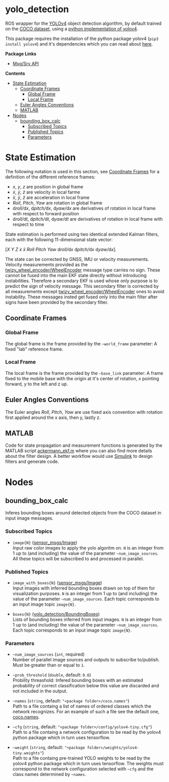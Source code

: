 # yolo_detection <!-- omit in toc -->

ROS wrapper for the [YOLOv4](https://arxiv.org/abs/2004.10934) object detection algorithm, by default trained on the [COCO dataset](https://cocodataset.org/), using a [python implementation of yolov4](https://pypi.org/project/yolov4/).

This package requires the installation of the python package yolov4 (`pip3 install yolov4`) and it's dependencies which you can read about [here](https://wiki.loliot.net/docs/lang/python/libraries/yolov4/python-yolov4-about/#dependencies).

**Package Links**

* [Msg/Srv API](https://ossianeriksson.github.io/autonomous-twizy/yolo_detection/html/index-msg.html)

**Contents**

- [State Estimation](#state-estimation)
  - [Coordinate Frames](#coordinate-frames)
    - [Global Frame](#global-frame)
    - [Local Frame](#local-frame)
  - [Euler Angles Conventions](#euler-angles-conventions)
  - [MATLAB](#matlab)
- [Nodes](#nodes)
  - [bounding_box_calc](#bounding_box_calc)
    - [Subscribed Topics](#subscribed-topics)
    - [Published Topics](#published-topics)
    - [Parameters](#parameters)

# State Estimation

The following notation is used in this section, see [Coordinate Frames](#coordinate-frames) for a definition of the different reference frames:
* _x_, _y_, _z_ are position in global frame
* _ẋ_, _ẏ_, _ż_ are velocity in local farme
* _ẍ_, _ÿ_, _z̈_ are acceleration in local frame
* _Roll_, _Pitch_, _Yaw_ are rotation in global frame
* d<i>roll/</i>d<i>x</i>, d<i>pitch/</i>d<i>x</i>, d<i>yaw/</i>d<i>x</i> are derivatives of rotation in local frame with respect to forward position
* d<i>roll/</i>d<i>t</i>, d<i>pitch/</i>d<i>t</i>, d<i>yaw/</i>d<i>t</i> are derivatives of rotation in local frame with respect to time

State estimation is performed using two identical extended Kalman filters, each with the following 11-dimensional state vector:

[_X_ _Y_ _Z_ _ẋ_ _ẍ_ _Roll_ _Pitch_ _Yaw_ d<i>roll/</i>d<i>x</i> d<i>pitch/</i>d<i>x</i> d<i>yaw/</i>d<i>x</i>].

The state can be corrected by GNSS, IMU or velocity measurements. Velocity measurements provided as the [twizy_wheel_encoder/WheelEncoder](../twizy_wheel_encoder/msg/WheelEncoder.msg) message type carries no sign. These cannot be fused into the main EKF state directly without introducing instabilities. Therefore a secondary EKF is used whose only purpose is to predict the sign of velocity message. This secondary filter is corrected by all measurements except [twizy_wheel_encoder/WheelEncoder](../twizy_wheel_encoder/msg/WheelEncoder.msg) ones to avoid instability. These messages insted get fused only into the main filter after signs have been provided by the secondary filter.

## Coordinate Frames

### Global Frame

The global frame is the frame provided by the `~world_frame` parameter: A fixed "lab" reference frame.

### Local Frame

The local frame is the frame provided by the `~base_link` parameter: A frame fixed to the mobile base with the origin at it's center of rotation, x pointing forward, y to the left and z up.

## Euler Angles Conventions

The Euler angles _Roll_, _Pitch_, _Yaw_ are use fixed axis convention with rotation first applied around the x axis, then y, lastly z. 

## MATLAB

Code for state propagation and measurement functions is generated by the MATLAB script [ackermann_ekf.m](matlab/ackermann_ekf.m) where you can also find more details about the filter design. A better workflow would use [Simulink](https://www.mathworks.com/products/simulink.html) to design filters and generate code.

# Nodes

## bounding_box_calc

Inferes bounding boxes around detected objects from the COCO dataset in input image messages.

### Subscribed Topics

* `image{N}` ([sensor_msgs/Image](http://docs.ros.org/en/noetic/api/sensor_msgs/html/msg/Image.html))  
  Input raw color images to apply the yolo algoritm on. `N` is an integer from 1 up to (and including) the value of the parameter `~num_image_sources`. All these topics will be subscribed to and processed in parallel.

### Published Topics

* `image_with_boxes{N}` ([sensor_msgs/Image](http://docs.ros.org/en/noetic/api/sensor_msgs/html/msg/Image.html))  
  Input images with inferred bounding boxes drawn on top of them for visualization purposes. `N` is an integer from 1 up to (and including) the value of the parameter `~num_image_sources`. Each topic corresponds to an input image topic `image{N}`.

* `boxes{N}` ([yolo_detection/BoundingBoxes](msg/BoundingBoxes.msg))  
  Lists of bounding boxes inferred from input images. `N` is an integer from 1 up to (and including) the value of the parameter `~num_image_sources`. Each topic corresponds to an input image topic `image{N}`.

### Parameters

* `~num_image_sources` (`int`, required)  
  Number of parallel image sources and outputs to subscribe to/publish. Must be greater than or equal to `1`.

* `~prob_threshold` (`double`, default: `0.6`)  
  Probility threashold: Infered bounding boxes with an estimated probability of correct classification below this value are discarded and not included in the output.

* `~names` (`string`, default: `"<package folder>/coco.names"`)  
  Path to a file containg a list of names of ordered classes which the network recognizes. For an example of such a file see the default one, [coco.names](coco.names).

* `~cfg` (`string`, default: `"<package folder>/config/yolov4-tiny.cfg"`)  
  Path to a file containg a network configuration to be read by the yolov4 python package which in turn uses tensorflow.

* `~weight` (`string`, default: `"<package folder>/weights/yolov4-tiny.weights"`)  
  Path to a file containg pre-trained YOLO weights to be read by the yolov4 python package which in turn uses tensorflow. The weights must correspond to the network configuration selected with `~cfg` and the class names determined by `~names`.
